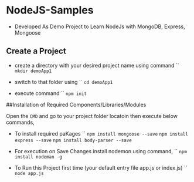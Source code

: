 # NodeJS-Samples
* Developed As Demo Project to Learn NodeJs with MongoDB, Express, Mongoose

## Create a Project
*   create a directory with your desired project name using command
``
        `mkdir demoApp1`

*   switch to that folder using 
``
        `cd demoApp1`

*   execute command
``
        `npm init`

    
##Installation of Required Components/Libraries/Modules

Open the `CMD` and go to your project folder locatoin then execute below commands,
* To install required paKages
``
    `npm install mongoose --save`
    `npm install express --save`
    `npm install body-parser --save`

* For execution on Save Changes install nodemon using command,
``
    `npm install nodeman -g`

* To Run this Project first time (your default entry file app.js or index.js)
``
    `node app.js`

